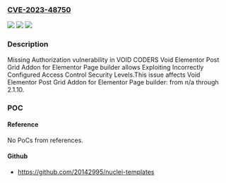 ### [CVE-2023-48750](https://cve.mitre.org/cgi-bin/cvename.cgi?name=CVE-2023-48750)
![](https://img.shields.io/static/v1?label=Product&message=Void%20Elementor%20Post%20Grid%20Addon%20for%20Elementor%20Page%20builder&color=blue)
![](https://img.shields.io/static/v1?label=Version&message=n%2Fa&color=blue)
![](https://img.shields.io/static/v1?label=Vulnerability&message=CWE-862%20Missing%20Authorization&color=brighgreen)

### Description

Missing Authorization vulnerability in VOID CODERS Void Elementor Post Grid Addon for Elementor Page builder allows Exploiting Incorrectly Configured Access Control Security Levels.This issue affects Void Elementor Post Grid Addon for Elementor Page builder: from n/a through 2.1.10.

### POC

#### Reference
No PoCs from references.

#### Github
- https://github.com/20142995/nuclei-templates

